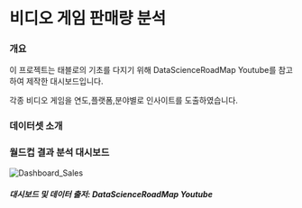 # 비디오 게임 판매량 분석

### 개요
이 프로젝트는 태블로의 기초를 다지기 위해 DataScienceRoadMap Youtube를 참고하여 제작한 대시보드입니다.

각종 비디오 게임을 연도,플랫폼,분야별로 인사이트를 도출하였습니다.

### 데이터셋 소개

### 월드컵 결과 분석 대시보드
![Dashboard_Sales](https://user-images.githubusercontent.com/109095108/235032491-767506d1-fc7d-424f-9071-ea144631e160.png)


##### 대시보드 및 데이터 출저: DataScienceRoadMap Youtube
